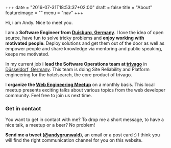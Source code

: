 +++
date = "2016-07-31T18:53:37+02:00"
draft = false
title = "About"
featureimage = ""
menu = "nav"
+++

Hi, i am Andy. Nice to meet you.

I am a **Software Engineer from [Duisburg, Germany](https://goo.gl/maps/ecvZCGWvtkx)**.
I love the idea of open source, have fun to solve tricky problems and **enjoy working with motivated people**.
Deploy solutions and get them out of the door as well as empower people and share knowledge via mentoring and public speaking, keeps me motivated.

In my current job i **lead the Software Operations team at [trivago](https://www.trivago.com/)** in [Düsseldorf, Germany](https://goo.gl/maps/Bq1SdUiESRn).
This team is doing Site Reliability and Platform engineering for the hotelsearch, the core product of trivago.

I **organize the [Web Engineering Meetup](https://www.meetup.com/Web-Engineering-Duesseldorf/)** on a monthly basis.
This local meetup presents exciting talks about various topics from the web developer community.
Feel free to join us next time.

### Get in contact

You want to get in contact with me?
To drop me a short message, to have a nice talk, a meetup or a beer?
No problem!

**Send me a tweet ([@andygrunwald](https://twitter.com/andygrunwald))**, an email or a post card :)
I think you will find the right communication channel for you on this website.